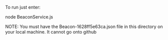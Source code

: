 To run just enter:

node BeaconService.js


NOTE: You must have the Beacon-1628ff5e63ca.json file in this directory on your local machine. It cannot go onto github 

